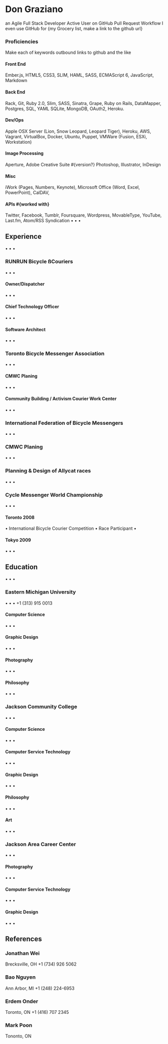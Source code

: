 # Don Graziano
an Agile Full Stack Developer
Active User on GitHub Pull Request Workflow I even use GitHub for {my Grocery list, make a link to the github url}


### Proficiencies
Make each of keywords outbound links to github and the like

#### Front End
Ember.js, HTML5, CSS3, SLIM, HAML, SASS, ECMAScript 6, JavaScript, Markdown

#### Back End
Rack, Git, Ruby 2.0, Slim, SASS, Sinatra, Grape, Ruby on Rails, DataMapper, Postgres, SQL, YAML SQLite, MongoDB, OAuth2, Heroku.

#### Dev/Ops
Apple OSX Server (Lion, Snow Leopard, Leopard Tiger), Heroku, AWS, Vagrant, VirtualBox, Docker, Ubuntu, Puppet, VMWare (Fusion, ESXi, Workstation)

#### Image Processing
Aperture, Adobe Creative Suite #{version?} Photoshop, Illustrator, InDesign

#### Misc
iWork (Pages, Numbers, Keynote), Microsoft Office (Word, Excel, PowerPoint), CalDAV, 

#### APIs #{worked with}
Twitter, Facebook, Tumblr, Foursquare, Wordpress, MovableType, YouTube, Last.fm, Atom/RSS Syndication
• 
• 
• 

## Experience
• 
• 
• 

### RUNRUN Bicycle ßCouriers
• 
• 
• 

#### Owner/Dispatcher
• 
• 
• 

#### Chief Technology Officer
• 
• 
• 

#### Software Architect
• 
• 
• 

### Toronto Bicycle Messenger Association
• 
• 
• 

#### CMWC Planing
• 
• 
• 

#### Community Building / Activism Courier Work Center
• 
• 
• 

### International Federation of Bicycle Messengers
• 
• 
• 

### CMWC Planing
• 
• 
• 

### Planning & Design of Allycat races
• 
• 
• 

### Cycle Messenger World Championship
• 
• 
• 

#### Toronto 2008
• International Bicycle Courier Competition
• Race Participant
• 

#### Tokyo 2009
• 
• 
• 

## Education
• 
• 
• 

### Eastern Michigan University
• 
• 
• +1 (313) 915 0013


#### Computer Science
• 
• 
• 

#### Graphic Design
• 
• 
• 

#### Photography
• 
• 
• 

#### Philosophy
• 
• 
• 

### Jackson Community College
• 
• 
•
 
#### Computer Science
• 
• 
• 

#### Computer Service Technology
• 
• 
• 

#### Graphic Design
• 
• 
• 

#### Philosophy
• 
• 
• 

#### Art
• 
• 
• 

### Jackson Area Career Center
• 
• 
• 

#### Photography
• 
• 
• 

#### Computer Service Technology
• 
• 
• 

#### Graphic Design
• 
• 
• 

## References

### Jonathan Wei
Brecksville, OH +1 (734) 926 5062

### Bao Nguyen
Ann Arbor, MI +1 (248) 224-6953

### Erdem Onder
Toronto, ON +1 (416) 707 2345

### Mark Poon
Tononto, ON